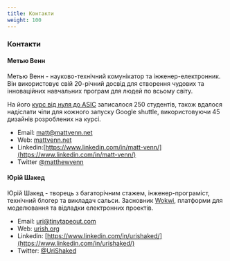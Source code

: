 ```yaml
---
title: Контакти
weight: 100
---
```


### Контакти

#### Метью Венн

Метью Венн - науково-технічний комунікатор та інженер-електронник. Він використовує свій 20-річний досвід для створення чудових та інноваційних навчальних програм для людей по всьому світу.

На його [курс від нуля до ASIC](https://www.zerotoasiccourse.com) записалося 250 студентів, також вдалося надiслати чiпи для кожного запуску Google shuttle, використовуючи 45 дизайнiв розроблених на курсі.

* Email: matt@mattvenn.net
* Web: [mattvenn.net](https://mattvenn.net)
* Linkedin:[https://www.linkedin.com/in/matt-venn/](https://www.linkedin.com/in/matt-venn/)
* Twitter [@matthewvenn](https://twitter.com/matthewvenn)


#### Юрiй Шакед

Юрiй Шакед - творець з багаторічним стажем, інженер-програміст, технічний блогер та викладач сальси. Засновник [Wokwi](https://wokwi.com/), платформи для моделювання та вiдладки електронних проектів.

* Email: uri@tinytapeout.com
* Web: [urish.org](https://urish.org)
* Linkedin: [https://www.linkedin.com/in/urishaked/](https://www.linkedin.com/in/urishaked/)
* Twitter: [@UriShaked](https://twitter.com/urishaked)
